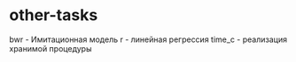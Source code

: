 # other-tasks

bwr - Имитационная модель
r - линейная регрессия
time_c - реализация хранимой процедуры
